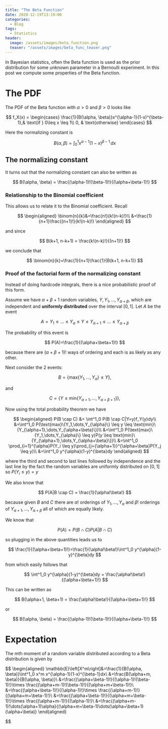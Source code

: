 ```yaml
---
title: "The Beta Function"
date: 2020-12-19T13:19:00
categories:
  - Blog
tags:
  - Statistics
header:
  image: /assets/images/beta_function.png
  teaser: "/assets/images/beta_func_teaser.png"
---
```


In Bayesian statistics, often the Beta function is used as the prior distribution for some unknown parameter in a Bernoulli experiment.
In this post we compute some properties of the Beta function.

# The PDF

The PDF of the Beta function with $\alpha > 0$ and $\beta >0$ looks like

$$
f_X(x) = 
\begin{cases}
    \frac{1}{B(\alpha, \beta)}x^{\alpha-1}(1-x)^{\beta-1},& \text{if } 0\leq x \leq 1\\
    0,              & \text{otherwise}
\end{cases}
$$

Here the normalizing constant is

$$
B(\alpha, \beta) = \int^1_0 x^{\alpha-1}(1-x)^{\beta-1}\,dx
$$

## The normalizing constant

It turns out that the normalizing constant can also be written as

$$
B(\alpha, \beta) = \frac{(\alpha-1)!(\beta-1)!}{(\alpha+\beta-1)!}
$$

### Relationship to the Binomial coefficient

This allows us to relate it to the Binomial coefficient. Recall

$$
\begin{aligned}
\binom{n}{k}&=\frac{n!}{k!(n-k)!}\\
&=\frac{1}{n+1}\frac{(n+1)!}{k!(n-k)!}
\end{aligned}
$$

and since

$$
B(k+1, n-k+1) = \frac{k!(n-k)!}{(n+1)!}
$$

we conclude that


$$
\binom{n}{k}=\frac{1}{n+1}\frac{1}{B(k+1, n-k+1)}
$$


### Proof of the factorial form of the normalizing constant

Instead of doing hardcode integrals, there is a nice probabilistic proof of this form.

Assume we have $\alpha+\beta+1$ random variables, $Y, Y_1, \dots, Y_{\alpha+\beta}$, which are independent and **uniformly distributed** over the interval $[0,1]$. Let $A$ be the event

$$
A={Y_1 \leq \dots \leq Y_{\alpha}\leq Y \leq Y_{\alpha+1}\leq\dots\leq Y_{\alpha+\beta}}
$$

The probability of this event is

$$
P(A)=\frac{1}{(\alpha+\beta+1)!}
$$

because there are $(\alpha+\beta+1)!$ ways of ordering and each is as likely as any other.

Next consider the 2 events:

$$
B=\{\text{max}\{Y_1,\dots,Y_{\alpha}\}\leq Y\},
$$

and

$$
C=\{Y\leq\text{min}\{Y_{\alpha+1},\dots,Y_{\alpha+\beta+1}\}\},
$$

Now using the total probability theorem we have

$$
\begin{aligned}
P(B \cap C) &= \int^1_0 P(B \cap C|Y=y)f_Y(y)dy\\
&=\int^1_0 P(\text{max}\{Y_1,\dots,Y_{\alpha}\} \leq y \leq \text{min}\{Y_{\alpha+1},\dots,Y_{\alpha+\beta}\})\\
&=\int^1_0 P(\text{max}\{Y_1,\dots,Y_{\alpha}\} \leq y)P(y \leq \text{min}\{Y_{\alpha+1},\dots,Y_{\alpha+\beta}\})\\
&=\int^1_0 \prod_{i=1}^{\alpha}P(Y_i \leq y)\prod_{j={\alpha+1}}^{\alpha+\beta}P(Y_j \leq y)\\
&=\int^1_0 y^{\alpha}(1-y)^{\beta}dy
\end{aligned}
$$

where the third and second to last lines followed by independence and the last line by the fact the random variables are uniformly distributed on $[0,1]$ so $P(Y_i \leq y) = y$

We also know that

$$
P(A|B \cap C) = \frac{1}{\alpha!\beta!}
$$

because given $B$ and $C$ there are $\alpha!$ orderings of $Y_1,\dots, Y_{\alpha}$ and $\beta!$ orderings of $Y_{\alpha+1}, \dots, Y_{\alpha+\beta}$ all of which are equally likely.

We know that

$$P(A) = P(B \cap C)P(A|B \cap C)$$

so plugging in the above quantities leads us to

$$
\frac{1}{(\alpha+\beta+1)!}=\frac{1}{\alpha!\beta!}\int^1_0 y^{\alpha}(1-y)^{\beta}dy
$$

from which easily follows that

$$
\int^1_0 y^{\alpha}(1-y)^{\beta}dy = \frac{\alpha!\beta!}{(\alpha+\beta+1)!}
$$

This can be written as 

$$
B(\alpha+1, \beta+1) = \frac{\alpha!\beta!}{(\alpha+\beta+1)!}
$$

or 

$$
B(\alpha, \beta) = \frac{(\alpha-1)!(\beta-1)!}{(\alpha+\beta-1)!}
$$


# Expectation

The mth moment of a random variable distributed according to a Beta distribution is given by

$$
\begin{aligned}
\mathbb{E}\left[X^m\right]&=\frac{1}{B(\alpha, \beta)}\int^1_0 x^m x^{\alpha-1}(1-x)^{\beta-1}dx\\
&=\frac{B(\alpha+m, \beta)}{B(\alpha, \beta)}\\
&=\frac{(\alpha+\beta-1)!}{(\alpha-1)!(\beta-1)!}\times  \frac{(\alpha+m-1)!(\beta-1)!}{(\alpha+m+\beta-1)!}\\
&=\frac{(\alpha+\beta-1)!}{(\alpha-1)!}\times  \frac{(\alpha+m-1)!}{(\alpha+m+\beta-1)!}\\
&=\frac{(\alpha+\beta-1)!}{(\alpha+m+\beta-1)!}\times  \frac{(\alpha+m-1)!}{(\alpha-1)!}\\
&=\frac{(\alpha+m-1)!\dots(\alpha+1)\alpha}{(\alpha+m+\beta-1)\dots(\alpha+\beta+1)(\alpha+\beta)}
\end{aligned}

$$